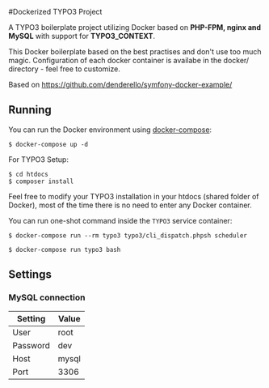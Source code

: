 #Dockerized TYPO3 Project

A TYPO3 boilerplate project utilizing Docker based on **PHP-FPM, nginx and MySQL** with support for **TYPO3_CONTEXT**.

This Docker boilerplate based on the best practises and don't use too much magic.
Configuration of each docker container is availabe in the docker/ directory - feel free to customize.

Based on https://github.com/denderello/symfony-docker-example/

## Running

You can run the Docker environment using [docker-compose](https://github.com/docker/compose):

    $ docker-compose up -d

For TYPO3 Setup:

    $ cd htdocs
    $ composer install

Feel free to modify your TYPO3 installation in your htdocs (shared folder of Docker), most of the time there is no need to enter any Docker container.

You can run one-shot command inside the `TYPO3` service container:

    $ docker-compose run --rm typo3 typo3/cli_dispatch.phpsh scheduler

    $ docker-compose run typo3 bash

## Settings

### MySQL connection

Setting       | Value
------------- | -------------
User          | root
Password      | dev
Host          | mysql
Port          | 3306

